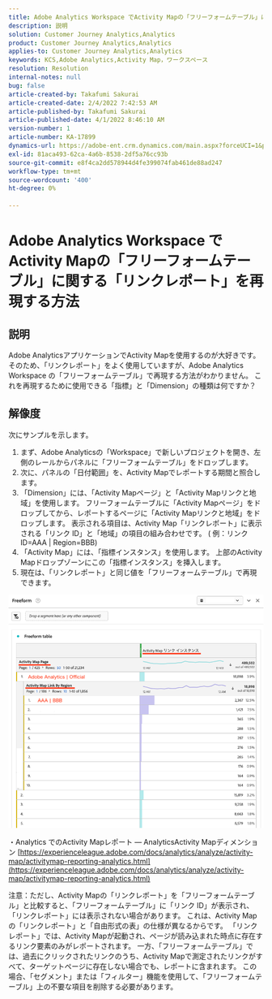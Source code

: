 ```yaml
---
title: Adobe Analytics Workspace でActivity Mapの「フリーフォームテーブル」に関する「リンクレポート」を再現する方法
description: 説明
solution: Customer Journey Analytics,Analytics
product: Customer Journey Analytics,Analytics
applies-to: Customer Journey Analytics,Analytics
keywords: KCS,Adobe Analytics,Activity Map，ワークスペース
resolution: Resolution
internal-notes: null
bug: false
article-created-by: Takafumi Sakurai
article-created-date: 2/4/2022 7:42:53 AM
article-published-by: Takafumi Sakurai
article-published-date: 4/1/2022 8:46:10 AM
version-number: 1
article-number: KA-17899
dynamics-url: https://adobe-ent.crm.dynamics.com/main.aspx?forceUCI=1&pagetype=entityrecord&etn=knowledgearticle&id=c22fb80d-8e85-ec11-8d21-0022480855a4
exl-id: 81aca493-62ca-4a6b-8538-2df5a76cc93b
source-git-commit: e8f4ca2dd578944d4fe399074fab461de88ad247
workflow-type: tm+mt
source-wordcount: '400'
ht-degree: 0%

---
```


# Adobe Analytics Workspace でActivity Mapの「フリーフォームテーブル」に関する「リンクレポート」を再現する方法

## 説明

Adobe AnalyticsアプリケーションでActivity Mapを使用するのが大好きです。 そのため、「リンクレポート」をよく使用していますが、Adobe Analytics Workspace の「フリーフォームテーブル」で再現する方法がわかりません。 これを再現するために使用できる「指標」と「Dimension」の種類は何ですか？

## 解像度


次にサンプルを示します。

1. まず、Adobe Analyticsの「Workspace」で新しいプロジェクトを開き、左側のレールからパネルに「フリーフォームテーブル」をドロップします。 
2. 次に、パネルの「日付範囲」を、Activity Mapでレポートする期間と照合します。
3. 「Dimension」には、「Activity Mapページ」と「Activity Mapリンクと地域」を使用します。 フリーフォームテーブルに「Activity Mapページ」をドロップしてから、レポートするページに「Activity Mapリンクと地域」をドロップします。 表示される項目は、Activity Map「リンクレポート」に表示される「リンク ID」と「地域」の項目の組み合わせです。 ( 例：リンク ID=AAA | Region=BBB)
4. 「Activity Map」には、「指標インスタンス」を使用します。 上部のActivity Mapドロップゾーンにこの「指標インスタンス」を挿入します。
5. 現在は、「リンクレポート」と同じ値を「フリーフォームテーブル」で再現できます。

![](assets/ce099307-8f85-ec11-8d21-0022480855a4.png)

・Analytics でのActivity Mapレポート — AnalyticsActivity Mapディメンション
[https://experienceleague.adobe.com/docs/analytics/analyze/activity-map/activitymap-reporting-analytics.html](https://experienceleague.adobe.com/docs/analytics/analyze/activity-map/activitymap-reporting-analytics.html)

注意：ただし、Activity Mapの「リンクレポート」を「フリーフォームテーブル」と比較すると、「フリーフォームテーブル」に「リンク ID」が表示され、「リンクレポート」には表示されない場合があります。 これは、Activity Mapの「リンクレポート」と「自由形式の表」の仕様が異なるからです。 「リンクレポート」では、Activity Mapが起動され、ページが読み込まれた時点に存在するリンク要素のみがレポートされます。 一方、「フリーフォームテーブル」では、過去にクリックされたリンクのうち、Activity Mapで測定されたリンクがすべて、ターゲットページに存在しない場合でも、レポートに含まれます。 この場合、「セグメント」または「フィルター」機能を使用して、「フリーフォームテーブル」上の不要な項目を削除する必要があります。
